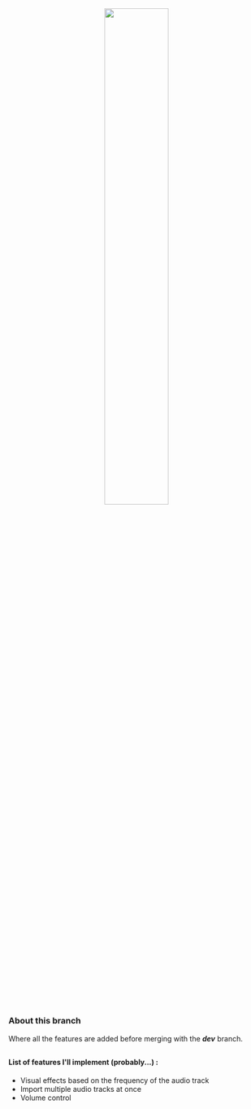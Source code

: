 <div align="center">
<img src="https://i.ibb.co/QjSHzMX/tracklist.png" style="width:50%">
</div>

## 

### About this branch

Where all the features are added before merging with the ***dev*** branch.

##

#### List of features I'll implement (probably...) :
 - Visual effects based on the frequency of the audio track
 - Import multiple audio tracks at once
 - Volume control